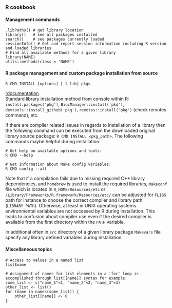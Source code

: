 ### R cookbook

#### Management commands

```
.libPaths() # get library location
library()   # see all packages installed
search()    # see packages currently loaded
sessionInfo() # Get and report session information including R version and loaded libraries
# Find all available methods for a given library
library(NAME)
utils::methods(class = 'NAME')
```

#### R package management and custom package installation from source

```
R CMD INSTALL [options] [-l lib] pkgs
```

[rdocumentation](https://www.rdocumentation.org/packages/utils/versions/3.6.2/topics/INSTALL)  
Standard library installation method from console within R: `install.packages('pkg')`, `BiocManager::install('pkd')`, `devtools::install_github('pkg')`, `remotes::install('pkg')` (check remotes command), etc.

If there are compiler related issues in regards to installation of a library then the following command can be executed from the downloaded original library source package: `R CMD INSTALL <pkg_path>`. The following commands maybe helpful during installation:

```
# Get help on available options and tools:
R CMD --help

# Get information about Make config variables:
R CMD config --all
```

Note that if a compilation fails due to missing required C++ library dependencies, and `homebrew` is used to install the required libraries, `Makeconf` file which is located in `R_HOME/Resources/etc` or `/Library/Frameworks/R.framework/Resources/etc/` can be adjusted for `FLIBS` path for instance to choose the correct compiler and library path (`LIBRARY_PATH`). Otherwise, at least in UNIX operating systems environmental variables are not accessed by R during installation. This leads to confusion about compiler use even if the desired compiler is available from the first directory within the `PATH` variable.

In additional often in `src` directory of a given library package `Makevars` file specify any library defined variables during installation.

#### Miscellaneous topics

```
# Access to values in a named list  
list$name

# Assignment of names for list elements in a 'for' loop is accomplished through list[[name]] syntax for example:
some_list <- c("name_1"=1, "name_2"=2, "name_3"=3)
other_list <- list()
for (name in names(some_list)) {
    other_list[[name]] <- 0
} 
```
